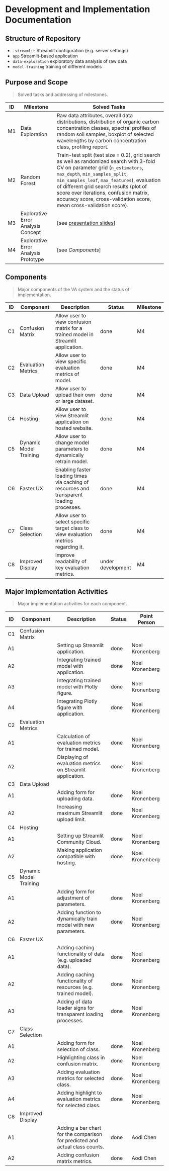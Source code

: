 # Development and Implementation Documentation

## Structure of Repository

- ```.streamlit``` Streamlit configuration (e.g. server settings) 
- ```app``` Streamlit-based application
- ```data-exploration``` exploratory data analysis of raw data
- ```model-training``` training of different models

## Purpose and Scope

> Solved tasks and addressing of milestones.

| ID | Milestone                          | Solved Tasks                                                                                       |
|--------------|------------------------------------|---------------------------------------------------------------------------------------------------|
| M1 | Data Exploration | Raw data attributes, overall data distributions, distribution of organic carbon concentration classes, spectral profiles of random soil samples, boxplot of selected wavelengths by carbon concentration class, profiling report. |
| M2 | Random Forest                      | Train-test split (test size = 0.2), grid search as well as randomized search with 3-fold CV on parameter grid (```n_estimators```, ```max_depth```, ```min_samples_split```, ```min_samples_leaf```, ```max_features```), evaluation of different grid search results (plot of score over iterations, confusion matrix, accuracy score, cross-validation score, mean cross-validation score). |
| M3 | Explorative Error Analysis Concept | [see [presentation slides](https://docs.google.com/presentation/d/16qUn8gltr5sOPD6g4-4v1JwBQHDfBOIbRnPZEQq2H_U/edit?usp=sharing)] |
| M4 | Explorative Error Analysis Prototype | [see *Components*] |

## Components

> Major components of the VA system and the status of implementation.

| ID  | Component              | Description                                                                               | Status            | Milestone |
| --- | ---------------------- | ----------------------------------------------------------------------------------------- | ----------------- | --------- |
| C1  | Confusion Matrix       | Allow user to view confusion matrix for a trained model in Streamlit application.         | done              | M4        |
| C2  | Evaluation Metrics     | Allow user to view specific evaluation metrics of model.                                  | done              | M4        |
| C3  | Data Upload            | Allow user to upload their own or large dataset.                                          | done              | M4        |
| C4  | Hosting                | Allow user to view Streamlit application on hosted website.                               | done              | M4        |
| C5  | Dynamic Model Training | Allow user to change model parameters to dynamically retrain model.                       | done              | M4        |
| C6  | Faster UX              | Enabling faster loading times via caching of resources and transparent loading processes. | done              | M4        |
| C7  | Class Selection        | Allow user to select specific target class to view evaluation metrics regarding it.       | done              | M4        |
| C8  | Improved Display       | Improve readability of key evaluation metrics.                                            | under development | M4        |


## Major Implementation Activities

> Major implementation activities for each component.

| ID  | Component              | Description                                                                  | Status | Point Person    |
| --- | ---------------------- | ---------------------------------------------------------------------------- | ------ | --------------- |
| C1  | Confusion Matrix       |                                                                              |        |                 |
| A1  |                        | Setting up Streamlit application.                                            | done   | Noel Kronenberg |
| A2  |                        | Integrating trained model with application.                                  | done   | Noel Kronenberg |
| A3  |                        | Integrating trained model with Plotly figure.                                | done   | Noel Kronenberg |
| A4  |                        | Integrating Plotly figure with application.                                  | done   | Noel Kronenberg |
| C2  | Evaluation Metrics     |                                                                              |        |                 |
| A1  |                        | Calculation of evaluation metrics for trained model.                         | done   | Noel Kronenberg |
| A2  |                        | Displaying of evaluation metrics on Streamlit application.                   | done   | Noel Kronenberg |
| C3  | Data Upload            |                                                                              |        |                 |
| A1  |                        | Adding form for uploading data.                                              | done   | Noel Kronenberg |
| A2  |                        | Increasing maximum Streamlit upload limit.                                   | done   | Noel Kronenberg |
| C4  | Hosting                |                                                                              |        |                 |
| A1  |                        | Setting up Streamlit Community Cloud.                                        | done   | Noel Kronenberg |
| A2  |                        | Making application compatible with hosting.                                  | done   | Noel Kronenberg |
| C5  | Dynamic Model Training |                                                                              |        |                 |
| A1  |                        | Adding form for adjustment of parameters.                                    | done   | Noel Kronenberg |
| A2  |                        | Adding function to dynamically train model with new parameters.              | done   | Noel Kronenberg |
| C6  | Faster UX              |                                                                              |        |                 |
| A1  |                        | Adding caching functionality of data (e.g. uploaded data).                   | done   | Noel Kronenberg |
| A2  |                        | Adding caching functionality of resources (e.g. trained model).              | done   | Noel Kronenberg |
| A3  |                        | Adding of data loader signs for transparent loading processes.               | done   | Noel Kronenberg |
| C7  | Class Selection        |                                                                              |        |                 |
| A1  |                        | Adding form for selection of class.                                          | done   | Noel Kronenberg |
| A2  |                        | Highlighting class in confusion matrix.                                      | done   | Noel Kronenberg |
| A3  |                        | Adding evaluation metrics for selected class.                                | done   | Noel Kronenberg |
| A4  |                        | Adding highlight to evaluation metrics for selected class.                   | done   | Noel Kronenberg |
| C8  | Improved Display       |                                                                              |        |                 |
| A1  |                        | Adding a bar chart for the comparison for predicted and actual class counts. | done   | Aodi Chen       |
| A2  |                        | Adding confusion matrix metrics.                                             | done   | Aodi Chen       |